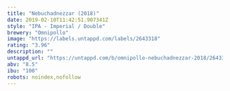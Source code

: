 ```yaml
---
title: "Nebuchadnezzar (2018)"
date: 2019-02-10T11:42:51.907341Z
style: "IPA - Imperial / Double"
brewery: "Omnipollo"
image: "https://labels.untappd.com/labels/2643318"
rating: "3.96"
description: ""
untappd_url: "https://untappd.com/b/omnipollo-nebuchadnezzar-2018/2643318"
abv: "8.5"
ibu: "100"
robots: noindex,nofollow
---
```


